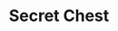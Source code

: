 ---
title: "Secret Chest"
index: "secret-chest"
permalink: /spells/secret-chest/
tags:
  - Spell
  - 4th Level
  - Conjuration
available_for:
  - Wizard
level: "4th Level"
school: "Conjuration"
range: "Touch"
comp:
  - V
  - S
  - M
material: "an exquisite chest, 3 feet by 2 feet by 2 feet, constructed from rare materials worth at least 5,000 gp, and a tiny replica made from the same materials worth at least 50 gp."
description: |
  You hide a chest, and all its contents, on the Ethereal Plane. You must touch the chest and the miniature replica that serves as a material component for the spell. The chest can contain up to 12 cubic feet of nonliving material (3 feet by 2 feet by 2 feet).

  While the chest remains on the Ethereal Plane, you can use an action and touch the replica to recall the chest. It appears in an unoccupied space on the ground within 5 feet of you. You can send the chest back to the Ethereal Plane by using an action and touching both the chest and the replica.

  After 60 days, there is a cumulative 5 percent chance per day that the spell's effect ends. This effect ends if you cast this spell again, if the smaller replica chest is destroyed, or if you choose to end the spell as an action. If the spell ends and the larger chest is on the Ethereal Plane, it is irretrievably lost.
excerpt: "You hide a chest, and all its contents, on the Ethereal Plane."
source: "Basic Rules"
---